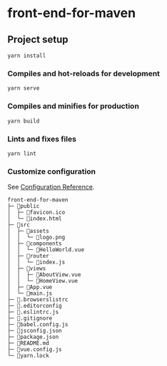 # front-end-for-maven

## Project setup
```
yarn install
```

### Compiles and hot-reloads for development
```
yarn serve
```

### Compiles and minifies for production
```
yarn build
```

### Lints and fixes files
```
yarn lint
```

### Customize configuration
See [Configuration Reference](https://cli.vuejs.org/config/).

```
front-end-for-maven
├─ 📁public
│  ├─ 📄favicon.ico
│  └─ 📄index.html
├─ 📁src
│  ├─ 📁assets
│  │  └─ 📄logo.png
│  ├─ 📁components
│  │  └─ 📄HelloWorld.vue
│  ├─ 📁router
│  │  └─ 📄index.js
│  ├─ 📁views
│  │  ├─ 📄AboutView.vue
│  │  └─ 📄HomeView.vue
│  ├─ 📄App.vue
│  └─ 📄main.js
├─ 📄.browserslistrc
├─ 📄.editorconfig
├─ 📄.eslintrc.js
├─ 📄.gitignore
├─ 📄babel.config.js
├─ 📄jsconfig.json
├─ 📄package.json
├─ 📄README.md
├─ 📄vue.config.js
└─ 📄yarn.lock
```